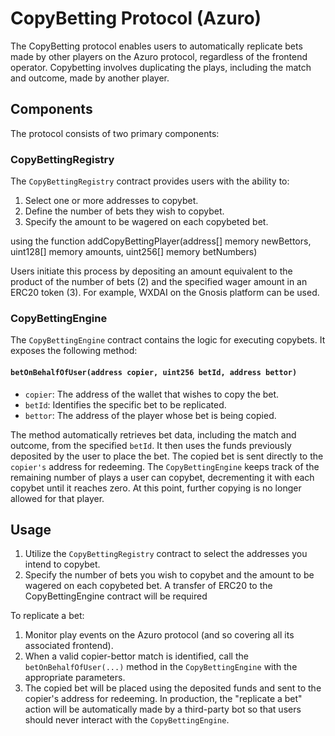 # CopyBetting Protocol (Azuro)

The CopyBetting protocol enables users to automatically replicate bets made by other players on the Azuro protocol, regardless of the frontend operator. Copybetting involves duplicating the plays, including the match and outcome, made by another player.

## Components

The protocol consists of two primary components:

### CopyBettingRegistry

The `CopyBettingRegistry` contract provides users with the ability to:

1. Select one or more addresses to copybet.
2. Define the number of bets they wish to copybet.
3. Specify the amount to be wagered on each copybeted bet.

using the function addCopyBettingPlayer(address[] memory newBettors, uint128[] memory amounts, uint256[] memory betNumbers)

Users initiate this process by depositing an amount equivalent to the product of the number of bets (2) and the specified wager amount in an ERC20 token (3). For example, WXDAI on the Gnosis platform can be used.

### CopyBettingEngine

The `CopyBettingEngine` contract contains the logic for executing copybets. It exposes the following method:

#### `betOnBehalfOfUser(address copier, uint256 betId, address bettor)`

- `copier`: The address of the wallet that wishes to copy the bet.
- `betId`: Identifies the specific bet to be replicated.
- `bettor`: The address of the player whose bet is being copied.

The method automatically retrieves bet data, including the match and outcome, from the specified `betId`. It then uses the funds previously deposited by the user to place the bet. The copied bet is sent directly to the `copier's` address for redeeming. The `CopyBettingEngine` keeps track of the remaining number of plays a user can copybet, decrementing it with each copybet until it reaches zero. At this point, further copying is no longer allowed for that player.

## Usage

1. Utilize the `CopyBettingRegistry` contract to select the addresses you intend to copybet.
2. Specify the number of bets you wish to copybet and the amount to be wagered on each copybeted bet. A transfer of ERC20 to the CopyBettingEngine contract will be required

To replicate a bet:

1. Monitor play events on the Azuro protocol (and so covering all its associated frontend).
2. When a valid copier-bettor match is identified, call the `betOnBehalfOfUser(...)` method in the `CopyBettingEngine` with the appropriate parameters.
3. The copied bet will be placed using the deposited funds and sent to the copier's address for redeeming.
In production, the "replicate a bet" action will be automatically made by a third-party bot so that users should never interact with the `CopyBettingEngine`.
